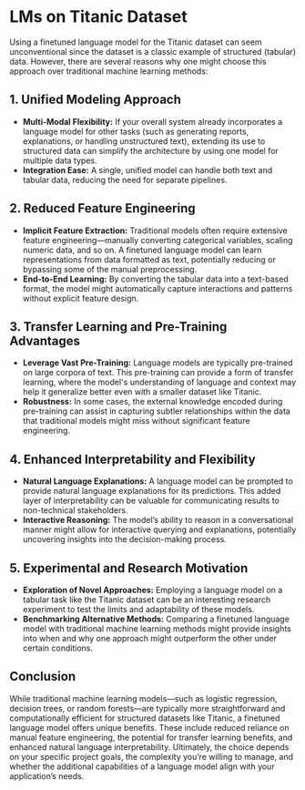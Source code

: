 # LMs on Titanic Dataset

Using a finetuned language model for the Titanic dataset can seem unconventional since the dataset is a classic example of structured (tabular) data. However, there are several reasons why one might choose this approach over traditional machine learning methods:

## 1. Unified Modeling Approach

- **Multi-Modal Flexibility:** If your overall system already incorporates a language model for other tasks (such as generating reports, explanations, or handling unstructured text), extending its use to structured data can simplify the architecture by using one model for multiple data types.
- **Integration Ease:** A single, unified model can handle both text and tabular data, reducing the need for separate pipelines.

## 2. Reduced Feature Engineering

- **Implicit Feature Extraction:** Traditional models often require extensive feature engineering—manually converting categorical variables, scaling numeric data, and so on. A finetuned language model can learn representations from data formatted as text, potentially reducing or bypassing some of the manual preprocessing.
- **End-to-End Learning:** By converting the tabular data into a text-based format, the model might automatically capture interactions and patterns without explicit feature design.

## 3. Transfer Learning and Pre-Training Advantages

- **Leverage Vast Pre-Training:** Language models are typically pre-trained on large corpora of text. This pre-training can provide a form of transfer learning, where the model's understanding of language and context may help it generalize better even with a smaller dataset like Titanic.
- **Robustness:** In some cases, the external knowledge encoded during pre-training can assist in capturing subtler relationships within the data that traditional models might miss without significant feature engineering.

## 4. Enhanced Interpretability and Flexibility

- **Natural Language Explanations:** A language model can be prompted to provide natural language explanations for its predictions. This added layer of interpretability can be valuable for communicating results to non-technical stakeholders.
- **Interactive Reasoning:** The model’s ability to reason in a conversational manner might allow for interactive querying and explanations, potentially uncovering insights into the decision-making process.

## 5. Experimental and Research Motivation

- **Exploration of Novel Approaches:** Employing a language model on a tabular task like the Titanic dataset can be an interesting research experiment to test the limits and adaptability of these models.
- **Benchmarking Alternative Methods:** Comparing a finetuned language model with traditional machine learning methods might provide insights into when and why one approach might outperform the other under certain conditions.

## Conclusion

While traditional machine learning models—such as logistic regression, decision trees, or random forests—are typically more straightforward and computationally efficient for structured datasets like Titanic, a finetuned language model offers unique benefits. These include reduced reliance on manual feature engineering, the potential for transfer learning benefits, and enhanced natural language interpretability. Ultimately, the choice depends on your specific project goals, the complexity you’re willing to manage, and whether the additional capabilities of a language model align with your application’s needs.